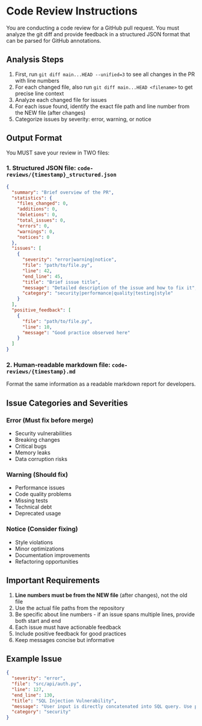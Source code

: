 # Code Review Instructions

You are conducting a code review for a GitHub pull request. You must analyze the git diff and provide feedback in a structured JSON format that can be parsed for GitHub annotations.

## Analysis Steps

1. First, run `git diff main...HEAD --unified=3` to see all changes in the PR with line numbers
2. For each changed file, also run `git diff main...HEAD <filename>` to get precise line context
3. Analyze each changed file for issues
4. For each issue found, identify the exact file path and line number from the NEW file (after changes)
5. Categorize issues by severity: error, warning, or notice

## Output Format

You MUST save your review in TWO files:

### 1. Structured JSON file: `code-reviews/{timestamp}_structured.json`

```json
{
  "summary": "Brief overview of the PR",
  "statistics": {
    "files_changed": 0,
    "additions": 0,
    "deletions": 0,
    "total_issues": 0,
    "errors": 0,
    "warnings": 0,
    "notices": 0
  },
  "issues": [
    {
      "severity": "error|warning|notice",
      "file": "path/to/file.py",
      "line": 42,
      "end_line": 45,
      "title": "Brief issue title",
      "message": "Detailed description of the issue and how to fix it",
      "category": "security|performance|quality|testing|style"
    }
  ],
  "positive_feedback": [
    {
      "file": "path/to/file.py",
      "line": 10,
      "message": "Good practice observed here"
    }
  ]
}
```

### 2. Human-readable markdown file: `code-reviews/{timestamp}.md`

Format the same information as a readable markdown report for developers.

## Issue Categories and Severities

### Error (Must fix before merge)
- Security vulnerabilities
- Breaking changes
- Critical bugs
- Memory leaks
- Data corruption risks

### Warning (Should fix)
- Performance issues
- Code quality problems
- Missing tests
- Technical debt
- Deprecated usage

### Notice (Consider fixing)
- Style violations
- Minor optimizations
- Documentation improvements
- Refactoring opportunities

## Important Requirements

1. **Line numbers must be from the NEW file** (after changes), not the old file
2. Use the actual file paths from the repository
3. Be specific about line numbers - if an issue spans multiple lines, provide both start and end
4. Each issue must have actionable feedback
5. Include positive feedback for good practices
6. Keep messages concise but informative

## Example Issue

```json
{
  "severity": "error",
  "file": "src/api/auth.py",
  "line": 127,
  "end_line": 130,
  "title": "SQL Injection Vulnerability",
  "message": "User input is directly concatenated into SQL query. Use parameterized queries instead: cursor.execute('SELECT * FROM users WHERE id = ?', (user_id,))",
  "category": "security"
}
```